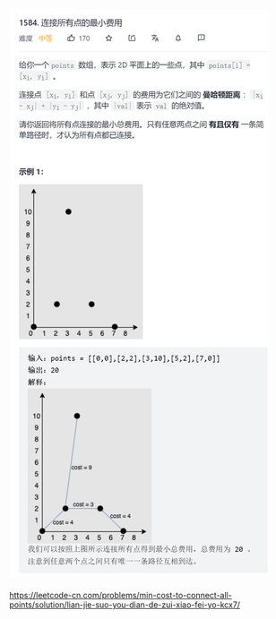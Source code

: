![image-20211220190137138](image/image-20211220190137138.png)

https://leetcode-cn.com/problems/min-cost-to-connect-all-points/solution/lian-jie-suo-you-dian-de-zui-xiao-fei-yo-kcx7/